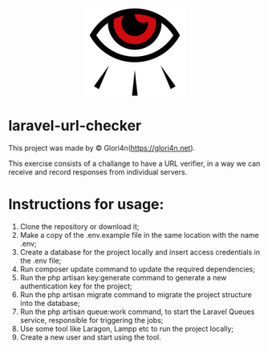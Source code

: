 <p align="center"><img src="https://github.com/glori4n/laravel-relationships-exercise/blob/master/public/images/glogo.png"></>

# laravel-url-checker

This project was made by © Glori4n(https://glori4n.net).

This exercise consists of a challange to have a URL verifier, in a way we can receive and record responses from individual servers.

# Instructions for usage:

1. Clone the repository or download it;
2. Make a copy of the .env.example file in the same location with the name .env;
3. Create a database for the project locally and insert access credentials in the .env file;
4. Run composer update command to update the required dependencies;
5. Run the php artisan key:generate command to generate a new authentication key for the project;
6. Run the php artisan migrate command to migrate the project structure into the database;
7. Run the php artisan queue:work command, to start the Laravel Queues service, responsible for triggering the jobs;
8. Use some tool like Laragon, Lampp etc to run the project locally;
9. Create a new user and start using the tool.
